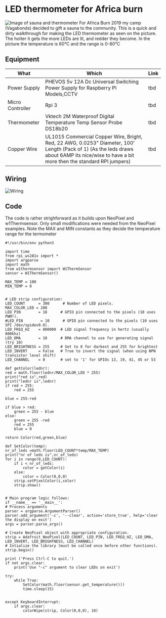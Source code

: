 # LED thermometer for Africa burn

![Image of sauna and thermometer](https://i.imgur.com/A6VTrcJ.png)
For Africa Burn 2019 my camp (Vagabonds) decided to gift a sauna to the community. This is a quick and dirty walkthrough for making the LED thermometer as seen on the picture. The hotter it gets the more LEDs are lit, and redder they become. In the picture the temperature is 60°C and the range is 0-80°C


## Equipment

| What             | Which                                                                                                                                                                                       | Link |
|------------------|---------------------------------------------------------------------------------------------------------------------------------------------------------------------------------------------|------|
| Power Supply     | PHEVOS 5v 12A Dc Universal Switching Power Supply for Raspberry PI Models,CCTV                                                                                                              | tbd  |
| Micro Controller | Rpi 3                                                                                                                                                                                       | tbd  |
| Thermometer      | Vktech 2M Waterproof Digital Temperature Temp Sensor Probe DS18b20                                                                                                                          | tbd  |
| Copper Wire      | UL1015 Commercial Copper Wire, Bright, Red, 22 AWG, 0.0253" Diameter, 100' Length (Pack of 1) (As the leds draws about 6AMP its nice/wise to have a bit more then the standard RPI jumpers) | tbd  |


## Wiring

![Wiring](https://i.imgur.com/NnVQD9A.png)
## Code
The code is rather strighforward as it builds upon NeoPixel and w1Thermsensor. 
Only small modifications were needed from the NeoPixel examples. Note the MAX and MIN constants as they decide the temperature range for the termometer

```
#!/usr/bin/env python3

import time
from rpi_ws281x import *
import argparse
import math
from w1thermsensor import W1ThermSensor
sensor = W1ThermSensor()

MAX_TEMP = 100
MIN_TEMP = 0


# LED strip configuration:
LED_COUNT      = 300      # Number of LED pixels.
MAX_COLOR_LED = 200
LED_PIN        = 18      # GPIO pin connected to the pixels (18 uses PWM!).
#LED_PIN        = 10      # GPIO pin connected to the pixels (10 uses SPI /dev/spidev0.0).
LED_FREQ_HZ    = 800000  # LED signal frequency in hertz (usually 800khz)
LED_DMA        = 10      # DMA channel to use for generating signal (try 10)
LED_BRIGHTNESS = 255     # Set to 0 for darkest and 255 for brightest
LED_INVERT     = False   # True to invert the signal (when using NPN transistor level shift)
LED_CHANNEL    = 0       # set to '1' for GPIOs 13, 19, 41, 45 or 53

def getColor(lednr):
red = math.floor(lednr/MAX_COLOR_LED * 255)
print("red is",red)
print("lednr is",lednr)
if red > 255:
    red = 255

blue = 255-red

if blue > red:
    green = 255 - blue
else:
    green = 255 -red
    red = 255
    blue = 0

return Color(red,green,blue)

def SetColor(temp):
nr_of_leds =math.floor(LED_COUNT*temp/MAX_TEMP)
print("nr of leds is",nr_of_leds)
for i in range(0,LED_COUNT):
    if i < nr_of_leds:
        color = getColor(i)
    else:
        color = Color(0,0,0)
    strip.setPixelColor(i,color)
    strip.show()


# Main program logic follows:
if __name__ == '__main__':
# Process arguments
parser = argparse.ArgumentParser()
parser.add_argument('-c', '--clear', action='store_true', help='clear the display on exit')
args = parser.parse_args()

# Create NeoPixel object with appropriate configuration.
strip = Adafruit_NeoPixel(LED_COUNT, LED_PIN, LED_FREQ_HZ, LED_DMA, LED_INVERT, LED_BRIGHTNESS, LED_CHANNEL)
# Intialize the library (must be called once before other functions).
strip.begin()

print ('Press Ctrl-C to quit.')
if not args.clear:
    print('Use "-c" argument to clear LEDs on exit')

try:
    while True:
        SetColor(math.floor(sensor.get_temperature()))
        time.sleep(15)
      

except KeyboardInterrupt:
    if args.clear:
        colorWipe(strip, Color(0,0,0), 10)

```

